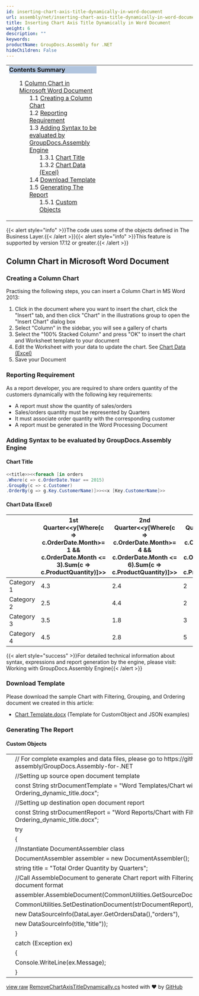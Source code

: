 ```yaml
---
id: inserting-chart-axis-title-dynamically-in-word-document
url: assembly/net/inserting-chart-axis-title-dynamically-in-word-document
title: Inserting Chart Axis Title Dynamically in Word Document
weight: 6
description: ""
keywords: 
productName: GroupDocs.Assembly for .NET
hideChildren: False
---
```

<table class="sectionMacro" border="0" cellpadding="5" cellspacing="0" width="100%"><tbody><tr><td valign="top" width="50%"><div class="panel" style="border-top-width: 1px; border-right-width: 1px; border-bottom-width: 1px; border-left-width: 1px;"><div class="panelHeader" style="border-bottom-width: 1px; background-color: rgb(176, 196, 222);"><b>Contents Summary</b></div><div class="panelContent"><style type="text/css">div.rbtoc1590388622999 { padding-top: 0px; padding-right: 0px; padding-bottom: 0px; padding-left: 0px; }div.rbtoc1590388622999 ul { list-style-type: none; list-style-image: none; margin-left: 0px; }div.rbtoc1590388622999 li { margin-left: 0px; padding-left: 0px; }</style><div class="toc rbtoc1590388622999"><ul class="toc-indentation"><li><span class="TOCOutline">1</span> <a href="#InsertingChartAxisTitleDynamicallyinWordDocument-ColumnChartinMicrosoftWordDocument">Column Chart in Microsoft Word Document</a><ul class="toc-indentation"><li><span class="TOCOutline">1.1</span> <a href="#InsertingChartAxisTitleDynamicallyinWordDocument-CreatingaColumnChart">Creating a Column Chart</a></li><li><span class="TOCOutline">1.2</span> <a href="#InsertingChartAxisTitleDynamicallyinWordDocument-ReportingRequirement">Reporting Requirement</a></li><li><span class="TOCOutline">1.3</span> <a href="#InsertingChartAxisTitleDynamicallyinWordDocument-AddingSyntaxtobeevaluatedbyGroupDocs.AssemblyEngine">Adding Syntax to be evaluated by GroupDocs.Assembly Engine</a><ul class="toc-indentation"><li><span class="TOCOutline">1.3.1</span> <a href="#InsertingChartAxisTitleDynamicallyinWordDocument-ChartTitle">Chart Title</a></li><li><span class="TOCOutline">1.3.2</span> <a href="#InsertingChartAxisTitleDynamicallyinWordDocument-ChartData(Excel)">Chart Data (Excel)</a></li></ul></li><li><span class="TOCOutline">1.4</span> <a href="#InsertingChartAxisTitleDynamicallyinWordDocument-DownloadTemplate">Download Template</a></li><li><span class="TOCOutline">1.5</span> <a href="#InsertingChartAxisTitleDynamicallyinWordDocument-GeneratingTheReport">Generating The Report</a><ul class="toc-indentation"><li><span class="TOCOutline">1.5.1</span> <a href="#InsertingChartAxisTitleDynamicallyinWordDocument-CustomObjects">Custom Objects</a></li></ul></li></ul></li></ul></div></div></div></td><td valign="top" width="15%">&nbsp;</td><td valign="top" width="35%">&nbsp;</td></tr></tbody></table>

{{< alert style="info" >}}The code uses some of the objects defined in The Business Layer.{{< /alert >}}{{< alert style="info" >}}This feature is supported by version 17.12 or greater.{{< /alert >}}

## Column Chart in Microsoft Word Document

### Creating a Column Chart

Practising the following steps, you can insert a Column Chart in MS Word 2013:

1.  Click in the document where you want to insert the chart, click the "Insert" tab, and then click "Chart" in the illustrations group to open the "Insert Chart" dialog box
2.  Select "Column" in the sidebar, you will see a gallery of charts
3.  Select the "100% Stacked Column" and press "OK" to insert the chart and Worksheet template to your document
4.  Edit the Worksheet with your data to update the chart. See [Chart Data (Excel)](Inserting%2BChart%2BAxis%2BTitle%2BDynamically%2Bin%2BWord%2BDocument.html)
5.  Save your Document

### Reporting Requirement

As a report developer, you are required to share orders quantity of the customers dynamically with the following key requirements:

*   A report must show the quantity of sales/orders
*   Sales/orders quantity must be represented by Quarters
*   It must associate order quantity with the corresponding customer
*   A report must be generated in the Word Processing Document

### Adding Syntax to be evaluated by GroupDocs.Assembly Engine

#### Chart Title

```csharp
<<title>><<foreach [in orders
.Where(c => c.OrderDate.Year == 2015)
.GroupBy(c => c.Customer)
.OrderBy(g => g.Key.CustomerName)]>><<x [Key.CustomerName]>>

```

#### Chart Data (Excel)

|   | 1st Quarter<<y[Where(c => c.OrderDate.Month>= 1 && c.OrderDate.Month <= 3).Sum(c => c.ProductQuantity)]>> | 2nd Quarter<<y[Where(c => c.OrderDate.Month>= 4 && c.OrderDate.Month <= 6).Sum(c => c.ProductQuantity)]>> | 3rd Quarter<<y[Where(c => c.OrderDate.Month>= 7 && c.OrderDate.Month <= 9).Sum(c => c.ProductQuantity)]>> | 4th Quarter<<y[Where(c => c.OrderDate.Month>= 10 && c.OrderDate.Month <= 12).Sum(c => c.ProductQuantity)]>> |
| --- | --- | --- | --- | --- |
| Category 1 | 4.3 | 2.4 | 2 | 3 |
| Category 2 | 2.5 | 4.4 | 2 | 2 |
| Category 3 | 3.5 | 1.8 | 3 | 5 |
| Category 4 | 4.5 | 2.8 | 5 | 2 |

{{< alert style="success" >}}For detailed technical information about syntax, expressions and report generation by the engine, please visit: Working with GroupDocs.Assembly Engine{{< /alert >}}

### Download Template

Please download the sample Chart with Filtering, Grouping, and Ordering document we created in this article:

*   [Chart Template.docx](https://github.com/groupdocs-assembly/GroupDocs.Assembly-for-.NET/blob/master/Examples/Data/Source/Word%20Templates/Chart%20with%20Filtering%2C%20Grouping%2C%20and%20Ordering_dynamic_title.docx) (Template for CustomObject and JSON examples) 

### Generating The Report

#### Custom Objects

<table class="highlight tab-size js-file-line-container" data-tab-size="8" data-paste-markdown-skip=""><tbody><tr><td id="file-removechartaxistitledynamically-cs-L1" class="blob-num js-line-number" data-line-number="1"></td><td id="file-removechartaxistitledynamically-cs-LC1" class="blob-code blob-code-inner js-file-line"><span class="pl-c"><span class="pl-c">//</span> For complete examples and data files, please go to https://github.com/groupdocs-assembly/GroupDocs.Assembly-for-.NET</span></td></tr><tr><td id="file-removechartaxistitledynamically-cs-L2" class="blob-num js-line-number" data-line-number="2"></td><td id="file-removechartaxistitledynamically-cs-LC2" class="blob-code blob-code-inner js-file-line"><span class="pl-c"><span class="pl-c">//</span>Setting up source open document template</span></td></tr><tr><td id="file-removechartaxistitledynamically-cs-L3" class="blob-num js-line-number" data-line-number="3"></td><td id="file-removechartaxistitledynamically-cs-LC3" class="blob-code blob-code-inner js-file-line"><span class="pl-k">const</span> <span class="pl-en">String</span> <span class="pl-smi">strDocumentTemplate</span> <span class="pl-k">=</span> <span class="pl-s"><span class="pl-pds">"</span>Word Templates/Chart with Filtering, Grouping, and Ordering_dynamic_title.docx<span class="pl-pds">"</span></span>;</td></tr><tr><td id="file-removechartaxistitledynamically-cs-L4" class="blob-num js-line-number" data-line-number="4"></td><td id="file-removechartaxistitledynamically-cs-LC4" class="blob-code blob-code-inner js-file-line"><span class="pl-c"><span class="pl-c">//</span>Setting up destination open document report</span></td></tr><tr><td id="file-removechartaxistitledynamically-cs-L5" class="blob-num js-line-number" data-line-number="5"></td><td id="file-removechartaxistitledynamically-cs-LC5" class="blob-code blob-code-inner js-file-line"><span class="pl-k">const</span> <span class="pl-en">String</span> <span class="pl-smi">strDocumentReport</span> <span class="pl-k">=</span> <span class="pl-s"><span class="pl-pds">"</span>Word Reports/Chart with Filtering, Grouping, and Ordering_dynamic_title.docx<span class="pl-pds">"</span></span>;</td></tr><tr><td id="file-removechartaxistitledynamically-cs-L6" class="blob-num js-line-number" data-line-number="6"></td><td id="file-removechartaxistitledynamically-cs-LC6" class="blob-code blob-code-inner js-file-line"><span class="pl-k">try</span></td></tr><tr><td id="file-removechartaxistitledynamically-cs-L7" class="blob-num js-line-number" data-line-number="7"></td><td id="file-removechartaxistitledynamically-cs-LC7" class="blob-code blob-code-inner js-file-line">{</td></tr><tr><td id="file-removechartaxistitledynamically-cs-L8" class="blob-num js-line-number" data-line-number="8"></td><td id="file-removechartaxistitledynamically-cs-LC8" class="blob-code blob-code-inner js-file-line"><span class="pl-c"><span class="pl-c">//</span>Instantiate DocumentAssembler class</span></td></tr><tr><td id="file-removechartaxistitledynamically-cs-L9" class="blob-num js-line-number" data-line-number="9"></td><td id="file-removechartaxistitledynamically-cs-LC9" class="blob-code blob-code-inner js-file-line"><span class="pl-en">DocumentAssembler</span> <span class="pl-smi">assembler</span> <span class="pl-k">=</span> <span class="pl-k">new</span> <span class="pl-en">DocumentAssembler</span>();</td></tr><tr><td id="file-removechartaxistitledynamically-cs-L10" class="blob-num js-line-number" data-line-number="10"></td><td id="file-removechartaxistitledynamically-cs-LC10" class="blob-code blob-code-inner js-file-line"><span class="pl-k">string</span> <span class="pl-smi">title</span> <span class="pl-k">=</span> <span class="pl-s"><span class="pl-pds">"</span>Total Order Quantity by Quarters<span class="pl-pds">"</span></span>;</td></tr><tr><td id="file-removechartaxistitledynamically-cs-L11" class="blob-num js-line-number" data-line-number="11"></td><td id="file-removechartaxistitledynamically-cs-LC11" class="blob-code blob-code-inner js-file-line"><span class="pl-c"><span class="pl-c">//</span>Call AssembleDocument to generate Chart report with Filtering, Grouping, and Ordering in document format</span></td></tr><tr><td id="file-removechartaxistitledynamically-cs-L12" class="blob-num js-line-number" data-line-number="12"></td><td id="file-removechartaxistitledynamically-cs-LC12" class="blob-code blob-code-inner js-file-line"><span class="pl-smi">assembler</span>.<span class="pl-en">AssembleDocument</span>(<span class="pl-smi">CommonUtilities</span>.<span class="pl-en">GetSourceDocument</span>(<span class="pl-smi">strDocumentTemplate</span>),</td></tr><tr><td id="file-removechartaxistitledynamically-cs-L13" class="blob-num js-line-number" data-line-number="13"></td><td id="file-removechartaxistitledynamically-cs-LC13" class="blob-code blob-code-inner js-file-line"><span class="pl-smi">CommonUtilities</span>.<span class="pl-en">SetDestinationDocument</span>(<span class="pl-smi">strDocumentReport</span>),</td></tr><tr><td id="file-removechartaxistitledynamically-cs-L14" class="blob-num js-line-number" data-line-number="14"></td><td id="file-removechartaxistitledynamically-cs-LC14" class="blob-code blob-code-inner js-file-line"><span class="pl-k">new</span> <span class="pl-en">DataSourceInfo</span>(<span class="pl-smi">DataLayer</span>.<span class="pl-en">GetOrdersData</span>(),<span class="pl-s"><span class="pl-pds">"</span>orders<span class="pl-pds">"</span></span>),</td></tr><tr><td id="file-removechartaxistitledynamically-cs-L15" class="blob-num js-line-number" data-line-number="15"></td><td id="file-removechartaxistitledynamically-cs-LC15" class="blob-code blob-code-inner js-file-line"><span class="pl-k">new</span> <span class="pl-en">DataSourceInfo</span>(<span class="pl-smi">title</span>,<span class="pl-s"><span class="pl-pds">"</span>title<span class="pl-pds">"</span></span>));</td></tr><tr><td id="file-removechartaxistitledynamically-cs-L16" class="blob-num js-line-number" data-line-number="16"></td><td id="file-removechartaxistitledynamically-cs-LC16" class="blob-code blob-code-inner js-file-line">}</td></tr><tr><td id="file-removechartaxistitledynamically-cs-L17" class="blob-num js-line-number" data-line-number="17"></td><td id="file-removechartaxistitledynamically-cs-LC17" class="blob-code blob-code-inner js-file-line"><span class="pl-k">catch</span> (<span class="pl-en">Exception</span> <span class="pl-smi">ex</span>)</td></tr><tr><td id="file-removechartaxistitledynamically-cs-L18" class="blob-num js-line-number" data-line-number="18"></td><td id="file-removechartaxistitledynamically-cs-LC18" class="blob-code blob-code-inner js-file-line">{</td></tr><tr><td id="file-removechartaxistitledynamically-cs-L19" class="blob-num js-line-number" data-line-number="19"></td><td id="file-removechartaxistitledynamically-cs-LC19" class="blob-code blob-code-inner js-file-line"><span class="pl-smi">Console</span>.<span class="pl-en">WriteLine</span>(<span class="pl-smi">ex</span>.<span class="pl-smi">Message</span>);</td></tr><tr><td id="file-removechartaxistitledynamically-cs-L20" class="blob-num js-line-number" data-line-number="20"></td><td id="file-removechartaxistitledynamically-cs-LC20" class="blob-code blob-code-inner js-file-line">}</td></tr></tbody></table>

[view raw](https://gist.github.com/GroupDocsGists/df2cabaaed2bd0016d8e86ed74647366/raw/f8e5a6461c1073f1c7c7b76b88c3d788362c406c/RemoveChartAxisTitleDynamically.cs) [RemoveChartAxisTitleDynamically.cs](https://gist.github.com/GroupDocsGists/df2cabaaed2bd0016d8e86ed74647366#file-removechartaxistitledynamically-cs) hosted with ❤ by [GitHub](https://github.com)
